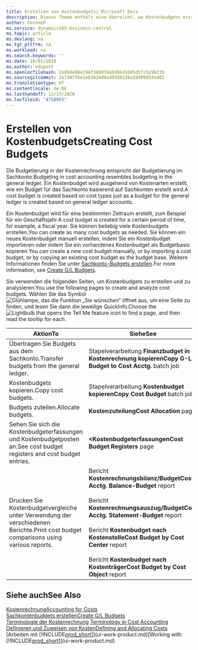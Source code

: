 ```yaml
---
title: Erstellen von Kostenbudgets| Microsoft Docs
description: Dieses Thema enthält eine Übersicht, wo Kostenbudgets erstellt und analysiert werden.
author: SorenGP
ms.service: dynamics365-business-central
ms.topic: article
ms.devlang: na
ms.tgt_pltfrm: na
ms.workload: na
ms.search.keywords: ''
ms.date: 10/01/2020
ms.author: edupont
ms.openlocfilehash: 2a8b8e88e296f36b8f4eb9bb41b05d5fc529b23b
ms.sourcegitcommit: 2e7307fbe1eb3b34d0ad9356226a19409054a402
ms.translationtype: HT
ms.contentlocale: de-DE
ms.lasthandoff: 12/17/2020
ms.locfileid: "4750955"
---
```

# <a name="creating-cost-budgets"></a><span data-ttu-id="eb679-103">Erstellen von Kostenbudgets</span><span class="sxs-lookup"><span data-stu-id="eb679-103">Creating Cost Budgets</span></span>
<span data-ttu-id="eb679-104">Die Budgetierung in der Kostenrechnung entspricht der Budgetierung im Sachkonto.</span><span class="sxs-lookup"><span data-stu-id="eb679-104">Budgeting in cost accounting resembles budgeting in the general ledger.</span></span> <span data-ttu-id="eb679-105">Ein Kostenbudget wird ausgehend von Kostenarten erstellt, wie ein Budget für das Sachkonto basierend auf Sachkonten erstellt wird.</span><span class="sxs-lookup"><span data-stu-id="eb679-105">A cost budget is created based on cost types just as a budget for the general ledger is created based on general ledger accounts.</span></span>  

<span data-ttu-id="eb679-106">Ein Kostenbudget wird für eine bestimmten Zeitraum erstellt, zum Beispiel für ein Geschäftsjahr.</span><span class="sxs-lookup"><span data-stu-id="eb679-106">A cost budget is created for a certain period of time, for example, a fiscal year.</span></span> <span data-ttu-id="eb679-107">Sie können beliebig viele Kostenbudgets erstellen.</span><span class="sxs-lookup"><span data-stu-id="eb679-107">You can create as many cost budgets as needed.</span></span> <span data-ttu-id="eb679-108">Sie können ein neues Kostenbudget manuell erstellen, indem Sie ein Kostenbudget importieren oder indem Sie ein vorhandenes Kostenbudget als Budgetbasis kopieren.</span><span class="sxs-lookup"><span data-stu-id="eb679-108">You can create a new cost budget manually, or by importing a cost budget, or by copying an existing cost budget as the budget base.</span></span> <span data-ttu-id="eb679-109">Weitere Informationen finden Sie unter [Sachkonto-Budgets erstellen](finance-how-create-budgets.md).</span><span class="sxs-lookup"><span data-stu-id="eb679-109">For more information, see [Create G/L Budgets](finance-how-create-budgets.md).</span></span>

<span data-ttu-id="eb679-110">Sie verwenden die folgenden Seiten, um Kostenbudgets zu erstellen und zu analysieren.</span><span class="sxs-lookup"><span data-stu-id="eb679-110">You use the following pages to create and analyze cost budgets.</span></span> <span data-ttu-id="eb679-111">Wählen Sie das Symbol ![Glühlampe, das die Funktion „Sie wünschen“ öffnet](media/ui-search/search_small.png "Was möchten Sie tun?") aus, um eine Seite zu finden, und lesen Sie dann die jeweilige QuickInfo.</span><span class="sxs-lookup"><span data-stu-id="eb679-111">Choose the ![Lightbulb that opens the Tell Me feature](media/ui-search/search_small.png "Tell me what you want to do") icon to find a page, and then read the tooltip for each.</span></span>

|<span data-ttu-id="eb679-112">Aktion</span><span class="sxs-lookup"><span data-stu-id="eb679-112">To</span></span>|<span data-ttu-id="eb679-113">Siehe</span><span class="sxs-lookup"><span data-stu-id="eb679-113">See</span></span>|  
|--------|---------|  
|<span data-ttu-id="eb679-114">Übertragen Sie Budgets aus dem Sachkonto.</span><span class="sxs-lookup"><span data-stu-id="eb679-114">Transfer budgets from the general ledger.</span></span>|<span data-ttu-id="eb679-115">Stapelverarbeitung **Finanzbudget in Kostenrechnung kopieren**</span><span class="sxs-lookup"><span data-stu-id="eb679-115">**Copy G-L Budget to Cost Acctg.** batch job</span></span>|  
|<span data-ttu-id="eb679-116">Kostenbudgets kopieren.</span><span class="sxs-lookup"><span data-stu-id="eb679-116">Copy cost budgets.</span></span>|<span data-ttu-id="eb679-117">Stapelverarbeitung **Kostenbudget kopieren**</span><span class="sxs-lookup"><span data-stu-id="eb679-117">**Copy Cost Budget** batch job</span></span>|  
|<span data-ttu-id="eb679-118">Budgets zuteilen.</span><span class="sxs-lookup"><span data-stu-id="eb679-118">Allocate budgets.</span></span>|<span data-ttu-id="eb679-119">**Kostenzuteilung**</span><span class="sxs-lookup"><span data-stu-id="eb679-119">**Cost Allocation** page</span></span>|  
|<span data-ttu-id="eb679-120">Sehen Sie sich die Kostenbudgeterfassungen und Kostenbudgetposten an.</span><span class="sxs-lookup"><span data-stu-id="eb679-120">See cost budget registers and cost budget entries.</span></span>|<span data-ttu-id="eb679-121">**<Kostenbudgeterfassungen**</span><span class="sxs-lookup"><span data-stu-id="eb679-121">**Cost Budget Registers** page</span></span>|  
|<span data-ttu-id="eb679-122">Drucken Sie Kostenbudgetvergleiche unter Verwendung der verschiedenen Berichte.</span><span class="sxs-lookup"><span data-stu-id="eb679-122">Print cost budget comparisons using various reports.</span></span>|<span data-ttu-id="eb679-123">Bericht **Kostenrechnungsbilanz/Budget**</span><span class="sxs-lookup"><span data-stu-id="eb679-123">**Cost Acctg. Balance-Budget** report</span></span><br /><br /> <span data-ttu-id="eb679-124">Bericht **Kostenrechnungsauszug/Budget**</span><span class="sxs-lookup"><span data-stu-id="eb679-124">**Cost Acctg. Statement-Budget** report</span></span><br /><br /> <span data-ttu-id="eb679-125">Bericht **Kostenbudget nach Kostenstelle**</span><span class="sxs-lookup"><span data-stu-id="eb679-125">**Cost Budget by Cost Center** report</span></span><br /><br /> <span data-ttu-id="eb679-126">Bericht **Kostenbudget nach Kostenträger**</span><span class="sxs-lookup"><span data-stu-id="eb679-126">**Cost Budget by Cost Object** report</span></span>|  

## <a name="see-also"></a><span data-ttu-id="eb679-127">Siehe auch</span><span class="sxs-lookup"><span data-stu-id="eb679-127">See Also</span></span>  
[<span data-ttu-id="eb679-128">Kostenrechnung</span><span class="sxs-lookup"><span data-stu-id="eb679-128">Accounting for Costs</span></span>](finance-manage-cost-accounting.md)  
[<span data-ttu-id="eb679-129">Sachkontenbudgets erstellen</span><span class="sxs-lookup"><span data-stu-id="eb679-129">Create G/L Budgets</span></span>](finance-how-create-budgets.md)  
<span data-ttu-id="eb679-130">[Terminologie der Kostenrechnung](finance-terminology-in-cost-accounting.md) </span><span class="sxs-lookup"><span data-stu-id="eb679-130">[Terminology in Cost Accounting](finance-terminology-in-cost-accounting.md) </span></span>  
[<span data-ttu-id="eb679-131">Definieren und Zuweisen von Kosten</span><span class="sxs-lookup"><span data-stu-id="eb679-131">Defining and Allocating Costs</span></span>](finance-define-and-allocate-costs.md)  
<span data-ttu-id="eb679-132">[Arbeiten mit [!INCLUDE[prod_short](includes/prod_short.md)]](ui-work-product.md)</span><span class="sxs-lookup"><span data-stu-id="eb679-132">[Working with [!INCLUDE[prod_short](includes/prod_short.md)]](ui-work-product.md)</span></span>
